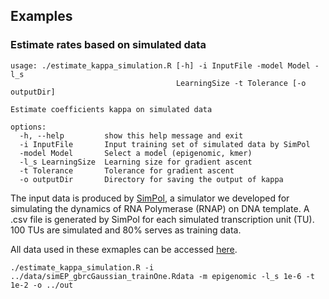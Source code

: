 ## Examples

### Estimate rates based on simulated data

```
usage: ./estimate_kappa_simulation.R [-h] -i InputFile -model Model -l_s
                                     LearningSize -t Tolerance [-o outputDir]

Estimate coefficients kappa on simulated data

options:
  -h, --help         show this help message and exit
  -i InputFile       Input training set of simulated data by SimPol
  -model Model       Select a model (epigenomic, kmer)
  -l_s LearningSize  Learning size for gradient ascent
  -t Tolerance       Tolerance for gradient ascent
  -o outputDir       Directory for saving the output of kappa

```

The input data is produced by [SimPol](https://github.com/CshlSiepelLab/SimPol), a simulator we developed for simulating the dynamics of RNA Polymerase (RNAP) on DNA template. 
A .csv file is generated by SimPol for each simulated transcription unit (TU). 100 TUs are simulated and 80% serves as training data.

All data used in these exmaples can be accessed [here](https://usegalaxy.org/u/lingjie_liu/h/glm-test-data). 

```
./estimate_kappa_simulation.R -i ../data/simEP_gbrcGaussian_trainOne.Rdata -m epigenomic -l_s 1e-6 -t 1e-2 -o ../out
```

